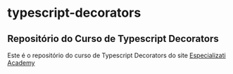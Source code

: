 # typescript-decorators

## Repositório do Curso de Typescript Decorators

Este é o repositório do curso de Typescript Decorators do site [Especializati Academy](https://academy.especializati.com.br/curso/typescript-decorators/) 
